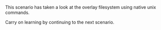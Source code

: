This scenario has taken a look at the overlay filesystem using native unix commands.

Carry on learning by continuing to the next scenario.